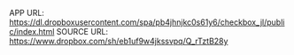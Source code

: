APP URL: https://dl.dropboxusercontent.com/spa/pb4jhnjkc0s61y6/checkbox_jl/public/index.html
SOURCE URL: https://www.dropbox.com/sh/eb1uf9w4jkssvpq/Q_rTztB28y
